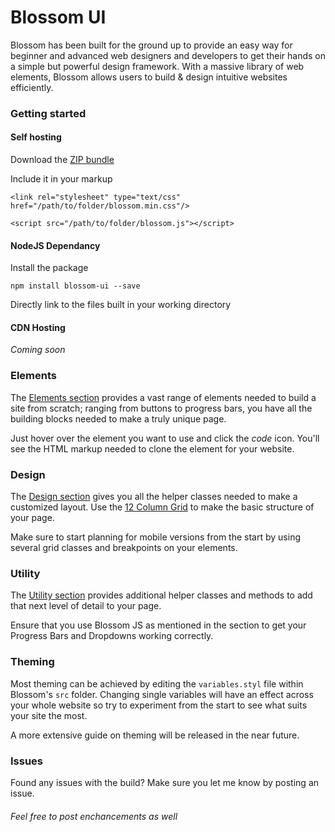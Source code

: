 # Blossom UI

Blossom has been built for the ground up to provide an easy way for beginner and advanced web designers and developers to get their hands on a simple but powerful design framework. With a massive library of web elements, Blossom allows users to build & design intuitive websites efficiently.

### Getting started

#### Self hosting
Download the [ZIP bundle](https://github.com/Aotik/Blossom-Styleguide/raw/master/blossom.zip)

Include it in your markup

`<link rel="stylesheet" type="text/css" href="/path/to/folder/blossom.min.css"/>`

`<script src="/path/to/folder/blossom.js"></script>`

#### NodeJS Dependancy

Install the package

`npm install blossom-ui --save`

Directly link to the files built in your working directory

#### CDN Hosting

_Coming soon_

### Elements
The [Elements section](http://getblossom.io/elements/buttons) provides a vast range of elements needed to build a site from scratch; ranging from buttons to progress bars, you have all the building blocks needed to make a truly unique page.

Just hover over the element you want to use and click the _code_ icon. You'll see the HTML markup needed to clone the element for your website.

### Design
The [Design section](http://getblossom.io/elements/buttons) gives you all the helper classes needed to make a customized layout. Use the [12 Column Grid](http://getblossom.io/design/grid) to make the basic structure of your page.

Make sure to start planning for mobile versions from the start by using several grid classes and breakpoints on your elements.

### Utility
The [Utility section](http://getblossom.io/utility/js) provides additional helper classes and methods to add that next level of detail to your page.

Ensure that you use Blossom JS as mentioned in the section to get your Progress Bars and Dropdowns working correctly.

### Theming
Most theming can be achieved by editing the `variables.styl` file within Blossom's `src` folder. Changing single variables will have an effect across your whole website so try to experiment from the start to see what suits your site the most.

A more extensive guide on theming will be released in the near future.

### Issues
Found any issues with the build? Make sure you let me know by posting an issue.

###### Feel free to post enchancements as well
